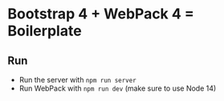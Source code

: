 # Bootstrap 4 + WebPack 4 = Boilerplate

## Run

- Run the server with `npm run server`
- Run WebPack with `npm run dev` (make sure to use Node 14)

